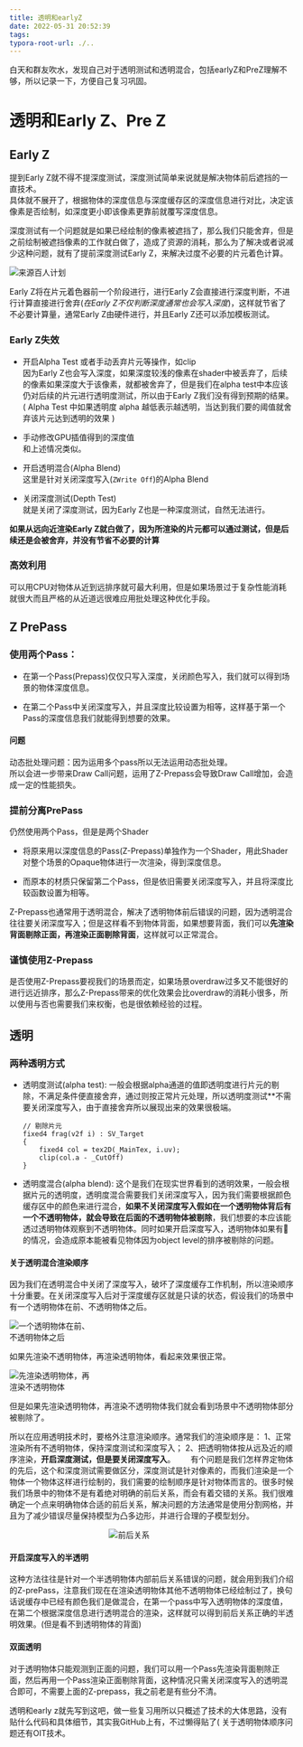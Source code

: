 ```yaml
---
title: 透明和earlyZ
date: 2022-05-31 20:52:39
tags: 
typora-root-url: ./..
---
```


白天和群友吹水，发现自己对于透明测试和透明混合，包括earlyZ和PreZ理解不够，所以记录一下，方便自己复习巩固。

<!--more-->

# 透明和Early Z、Pre Z

## Early Z

提到Early Z就不得不提深度测试，深度测试简单来说就是解决物体前后遮挡的一直技术。  
具体就不展开了，根据物体的深度信息与深度缓存区的深度信息进行对比，决定该像素是否绘制，如深度更小即该像素更靠前就覆写深度信息。

深度测试有一个问题就是如果已经绘制的像素被遮挡了，那么我们只能舍弃，但是之前绘制被遮挡像素的工作就白做了，造成了资源的消耗，那么为了解决或者说减少这种问题，就有了提前深度测试Early Z，来解决过度不必要的片元着色计算。

<img src="/imgs/透明和Early Z、Pre Z/渲染流程.png" alt="来源百人计划">

Early Z将在片元着色器前一个阶段进行，进行Early Z会直接进行深度判断，不进行计算直接进行舍弃(*在Early Z不仅判断深度通常也会写入深度*)，这样就节省了不必要计算量，通常Early Z由硬件进行，并且Early Z还可以添加模板测试。

### Early Z失效

* 开启Alpha Test 或者手动丢弃片元等操作，如clip  
  因为Early Z也会写入深度，如果深度较浅的像素在shader中被丢弃了，后续的像素如果深度大于该像素，就都被舍弃了，但是我们在alpha test中本应该仍对后续的片元进行透明度测试，所以由于Early Z我们没有得到预期的结果。( Alpha Test 中如果透明度 alpha 越低表示越透明，当达到我们要的阈值就舍弃该片元达到透明的效果 )

* 手动修改GPU插值得到的深度值  
  和上述情况类似。

* 开启透明混合(Alpha Blend)  
  这里是针对关闭深度写入(`ZWrite Off`)的Alpha Blend

* 关闭深度测试(Depth Test)  
  就是关闭了深度测试，因为Early Z也是一种深度测试，自然无法进行。

**如果从远向近渲染Early Z就白做了，因为所渲染的片元都可以通过测试，但是后续还是会被舍弃，并没有节省不必要的计算**

### 高效利用

可以用CPU对物体从近到远排序就可最大利用，但是如果场景过于复杂性能消耗就很大而且严格的从近道远很难应用批处理这种优化手段。

## Z PrePass

### 使用两个Pass：

* 在第一个Pass(Prepass)仅仅只写入深度，关闭颜色写入，我们就可以得到场景的物体深度信息。

* 在第二个Pass中关闭深度写入，并且深度比较设置为相等，这样基于第一个Pass的深度信息我们就能得到想要的效果。 

#### 问题

动态批处理问题：因为运用多个pass所以无法运用动态批处理。  
所以会进一步带来Draw Call问题，运用了Z-Prepass会导致Draw Call增加，会造成一定的性能损失。

### 提前分离PrePass

仍然使用两个Pass，但是是两个Shader

* 将原来用以深度信息的Pass(Z-Prepass)单独作为一个Shader，用此Shader对整个场景的Opaque物体进行一次渲染，得到深度信息。

* 而原本的材质只保留第二个Pass，但是依旧需要关闭深度写入，并且将深度比较函数设置为相等。

Z-Prepass也通常用于透明混合，解决了透明物体前后错误的问题，因为透明混合往往要关闭深度写入；但是这样看不到物体背面，如果想要背面，我们可以**先渲染背面剔除正面，再渲染正面剔除背面**，这样就可以正常混合。

### 谨慎使用Z-Prepass

是否使用Z-Prepass要视我们的场景而定，如果场景overdraw过多又不能很好的进行远近排序，那么Z-Prepass带来的优化效果会比overdraw的消耗小很多，所以使用与否也需要我们来权衡，也是很依赖经验的过程。

## 透明

### 两种透明方式

* 透明度测试(alpha test): 一般会根据alpha通道的值即透明度进行片元的剔除，不满足条件便直接舍弃，通过则按正常片元处理，所以透明度测试**不需要关闭深度写入，由于直接舍弃所以展现出来的效果很极端。
  
  ```
  // 剔除片元
  fixed4 frag(v2f i) : SV_Target
  {
      fixed4 col = tex2D(_MainTex, i.uv);
      clip(col.a - _CutOff)
  }
  ```

* 透明度混合(alpha blend): 这个是我们在现实世界看到的透明效果，一般会根据片元的透明度，透明度混合需要我们关闭深度写入，因为我们需要根据颜色缓存区中的颜色来进行混合，**如果不关闭深度写入假如在一个透明物体背后有一个不透明物体，就会导致在后面的不透明物体被剔除**，我们想要的本应该能透过透明物体观察到不透明物体。同时如果开启深度写入，透明物体如果有🍌的情况，会造成原本能被看见物体因为object level的排序被剔除的问题。

#### 关于透明混合渲染顺序

因为我们在透明混合中关闭了深度写入，破坏了深度缓存工作机制，所以渲染顺序十分重要。在关闭深度写入后对于深度缓存区就是只读的状态，假设我们的场景中有一个透明物体在前、不透明物体之后。

<div style="margin:;width:30%"><img src="/imgs/透明和Early Z、Pre Z/BT.jpg" alt="一个透明物体在前、不透明物体之后"></div>

如果先渲染不透明物体，再渲染透明物体，看起来效果很正常。

<div style="margin:right;width:30%"><img src="/imgs/透明和Early Z、Pre Z/TB.jpg" alt="先渲染透明物体，再渲染不透明物体"></div>

但是如果先渲染透明物体，再渲染不透明物体我们就会看到场景中不透明物体部分被剔除了。

所以在应用透明技术时，要格外注意渲染顺序。通常我们的渲染顺序是：
1、正常渲染所有不透明物体，保持深度测试和深度写入；
2、把透明物体按从远及近的顺序渲染，**开启深度测试，但是要关闭深度写入**。
      有个问题是我们怎样界定物体的先后，这个和深度测试需要做区分，深度测试是针对像素的，而我们渲染是一个物体一个物体这样进行绘制的，我们需要的绘制顺序是针对物体而言的。很多时候我们场景中的物体不是有着绝对明确的前后关系，而会有着交错的关系。我们很难确定一个点来明确物体合适的前后关系，解决问题的方法通常是使用分割网格，并且为了减少错误尽量保持模型为凸多边形，并进行合理的子模型划分。

<div style="margin:auto;width:30%"><img src="imgs/透明和Early Z、Pre Z/qh.jpg" alt="前后关系"></div>

#### 开启深度写入的半透明

这种方法往往是针对一个半透明物体内部前后关系错误的问题，就会用到我们介绍的Z-prePass，注意我们现在在渲染透明物体其他不透明物体已经绘制过了，换句话说缓存中已经有颜色我们是做混合，在第一个pass中写入透明物体的深度值，在第二个根据深度信息进行透明混合的渲染，这样就可以得到前后关系正确的半透明效果。(但是看不到透明物体的背面)

#### 双面透明

对于透明物体只能观测到正面的问题，我们可以用一个Pass先渲染背面剔除正面，然后再用一个Pass渲染正面剔除背面，这种情况只需关闭深度写入的透明混合即可，不需要上面的Z-prepass，我之前老是有些分不清。

透明和early z就先写到这吧，做一些复习用所以只概述了技术的大体思路，没有贴什么代码和具体细节，其实我GitHub上有，不过懒得贴了(
关于透明物体顺序问题还有OIT技术。
